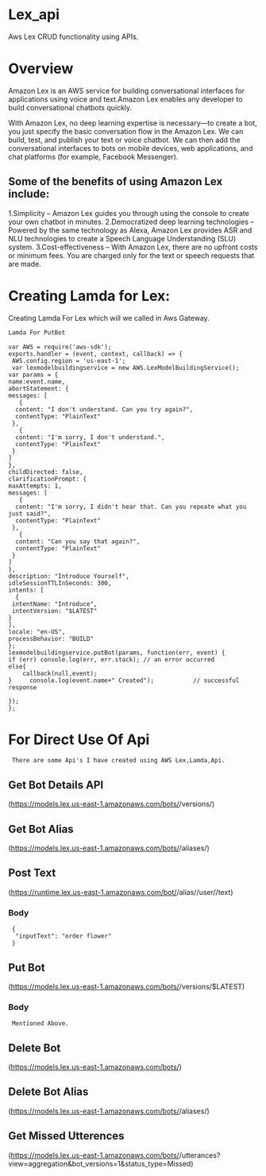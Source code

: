 # Lex_api

Aws Lex CRUD functionality using APIs.

# Overview
Amazon Lex is an AWS service for building conversational interfaces for applications using voice and text.Amazon Lex enables any developer to build conversational chatbots quickly.

With Amazon Lex, no deep learning expertise is necessary—to create a bot, you just specify the basic conversation flow in the Amazon Lex.
We can build, test, and publish your text or voice chatbot. We can then add the conversational interfaces to bots on mobile devices, web applications, and chat platforms (for example, Facebook Messenger).

 ## Some of the benefits of using Amazon Lex include:
  1.Simplicity – Amazon Lex guides you through using the console to create your own chatbot in minutes.
  2.Democratized deep learning technologies – Powered by the same technology as Alexa, Amazon Lex provides ASR and NLU technologies to          create a Speech Language Understanding (SLU) system.
  3.Cost-effectiveness – With Amazon Lex, there are no upfront costs or minimum fees. You are charged only for the text or speech requests      that are made.
 
# Creating Lamda for Lex:
   Creating Lamda For Lex which will we called in Aws Gateway.
   ```bash
   Lamda For PutBot
   ```
   ```nodejs
   var AWS = require('aws-sdk');
exports.handler = (event, context, callback) => {
    AWS.config.region = 'us-east-1';
    var lexmodelbuildingservice = new AWS.LexModelBuildingService();
var params = {
  name:event.name, 
  abortStatement: {
   messages: [
      {
     content: "I don't understand. Can you try again?", 
     contentType: "PlainText"
    }, 
      {
     content: "I'm sorry, I don't understand.", 
     contentType: "PlainText"
    }
   ]
  }, 
  childDirected: false, 
  clarificationPrompt: {
   maxAttempts: 1, 
   messages: [
      {
     content: "I'm sorry, I didn't hear that. Can you repeate what you just said?", 
     contentType: "PlainText"
    }, 
      {
     content: "Can you say that again?", 
     contentType: "PlainText"
    }
   ]
  }, 
  description: "Introduce Yourself", 
  idleSessionTTLInSeconds: 300, 
  intents: [
     {
    intentName: "Introduce", 
    intentVersion: "$LATEST"
   }
  ],
  locale: "en-US", 
  processBehavior: "BUILD"
 };
 lexmodelbuildingservice.putBot(params, function(err, event) {
   if (err) console.log(err, err.stack); // an error occurred
   else{
       callback(null,event);
   }     console.log(event.name+" Created");           // successful response
 
 });
};
```
# For Direct Use Of Api
     There are some Api's I have created using AWS Lex,Lamda,Api.
## Get Bot Details API
 (https://models.lex.us-east-1.amazonaws.com/bots/<BotName>/versions/<Alias>)
 
## Get Bot Alias
(https://models.lex.us-east-1.amazonaws.com/bots/<BotName>/aliases/<alias>) 
 
## Post Text
(https://runtime.lex.us-east-1.amazonaws.com/bot/<BotName>/alias/<aliasName>/user/<userId>/text)
 
 ### Body
  ```nodejs
   {
    "inputText": "order flower"
   }
  ```
## Put Bot
(https://models.lex.us-east-1.amazonaws.com/bots/<BotName>/versions/$LATEST)
 
 
   ### Body
     Mentioned Above.
 
 
## Delete Bot
(https://models.lex.us-east-1.amazonaws.com/bots/<BotName>)
 
## Delete Bot Alias
(https://models.lex.us-east-1.amazonaws.com/bots/<BotName>/aliases/<alias>)
 
## Get Missed Utterences
(https://models.lex.us-east-1.amazonaws.com/bots/<BotName>/utterances?view=aggregation&bot_versions=1&status_type=Missed)
